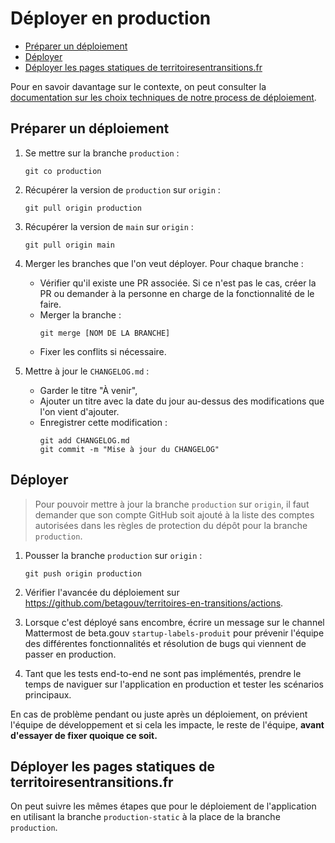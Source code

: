 # Déployer en production

- [Préparer un déploiement](#préparer-un-déploiement)
- [Déployer](#déployer)
- [Déployer les pages statiques de territoiresentransitions.fr](#déployer-les-pages-statiques-de-territoiresentransitions-fr)

Pour en savoir davantage sur le contexte, on peut consulter la [documentation sur les choix techniques de notre process de déploiement](https://github.com/betagouv/territoires-en-transitions/blob/main/docs/choix-techniques/int%C3%A9gration-continue-et-d%C3%A9ploiement.md).

## Préparer un déploiement

1. Se mettre sur la branche `production` :
   ```
   git co production
   ```

2. Récupérer la version de `production` sur `origin` :
   ```
   git pull origin production
   ```

3. Récupérer la version de `main` sur `origin` :
   ```
   git pull origin main
   ```

4. Merger les branches que l'on veut déployer. Pour chaque branche :
   - Vérifier qu'il existe une PR associée. Si ce n'est pas le cas, créer la PR
     ou demander à la personne en charge de la fonctionnalité de le faire.
   - Merger la branche :
     ```
     git merge [NOM DE LA BRANCHE]
     ```
   - Fixer les conflits si nécessaire.

5. Mettre à jour le `CHANGELOG.md` :
   - Garder le titre "À venir",
   - Ajouter un titre avec la date du jour au-dessus des modifications que l'on
     vient d'ajouter.
   - Enregistrer cette modification :
     ```
     git add CHANGELOG.md
     git commit -m "Mise à jour du CHANGELOG"
     ```
## Déployer

> Pour pouvoir mettre à jour la branche `production` sur `origin`, il faut
> demander que son compte GitHub soit ajouté à la liste des comptes autorisées
> dans les règles de protection du dépôt pour la branche `production`.

1. Pousser la branche `production` sur `origin` :
   ```
   git push origin production
   ```
2. Vérifier l'avancée du déploiement sur
   https://github.com/betagouv/territoires-en-transitions/actions.

3. Lorsque c'est déployé sans encombre, écrire un message sur le channel
   Mattermost de beta.gouv `startup-labels-produit` pour prévenir l'équipe des
   différentes fonctionnalités et résolution de bugs qui viennent de passer en
   production.

4. Tant que les tests end-to-end ne sont pas implémentés, prendre le temps de
   naviguer sur l'application en production et tester les scénarios principaux.

En cas de problème pendant ou juste après un déploiement, on prévient l'équipe
de développement et si cela les impacte, le reste de l'équipe, **avant d'essayer
de fixer quoique ce soit.**

## Déployer les pages statiques de territoiresentransitions.fr

On peut suivre les mêmes étapes que pour le déploiement de l'application en utilisant la branche `production-static` à 
la place de la branche `production`.